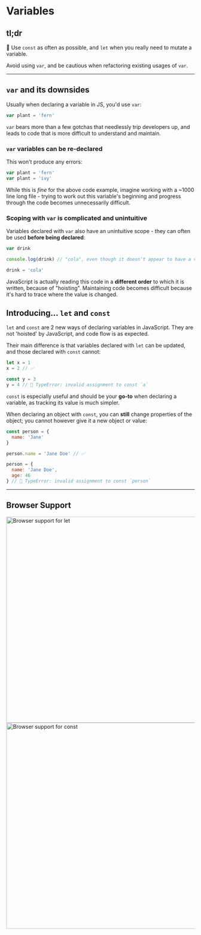 # Variables

## tl;dr

📣 Use `const` as often as possible, and `let` when you really need to mutate a variable.

Avoid using `var`, and be cautious when refactoring existing usages of `var`.

---

## `var` and its downsides

Usually when declaring a variable in JS, you'd use `var`:

```js
var plant = 'fern'
```

`var` bears more than a few gotchas that needlessly trip developers up, and leads to code that is more difficult to understand and maintain.

### `var` variables can be **re-declared**

This won't produce any errors:

```js
var plant = 'fern'
var plant = 'ivy'
```

While this is _fine_ for the above code example, imagine working with a ~1000 line long file - trying to work out this variable's beginning and progress through the code becomes unnecessarily difficult.

### Scoping with `var` is complicated and unintuitive

Variables declared with `var` also have an unintuitive scope - they can often be used **before being declared**:

```js
var drink

console.log(drink) // "cola", even though it doesn't appear to have a value yet

drink = 'cola'
```

JavaScript is actually reading this code in a **different order** to which it is written, because of "hoisting". Maintaining code becomes difficult because it's hard to trace where the value is changed.

## Introducing... `let` and `const`

`let` and `const` are 2 new ways of declaring variables in JavaScript. They are not 'hoisted' by JavaScript, and code flow is as expected.

Their main difference is that variables declared with `let` can be updated, and those declared with `const` cannot:

```js
let x = 1
x = 2 // ✅

const y = 3
y = 4 // 🚫 TypeError: invalid assignment to const `a`
```

`const` is especially useful and should be your **go-to** when declaring a variable, as tracking its value is much simpler.

When declaring an object with `const`, you can **still** change properties of the object; you cannot however give it a new object or value:

```js
const person = {
  name: 'Jane'
}

person.name = 'Jane Doe' // ✅

person = {
  name: 'Jane Doe',
  age: 46
} // 🚫 TypeError: invalid assignment to const `person`
```

---

## Browser Support

<img src="https://res.cloudinary.com/ireaderinokun/image/upload/v1583930695183/caniuse-embed/all/let.png" width="550" alt="Browser support for let">

<img src="https://res.cloudinary.com/ireaderinokun/image/upload/v1583930695183/caniuse-embed/all/const.png" width="550" alt="Browser support for const">
